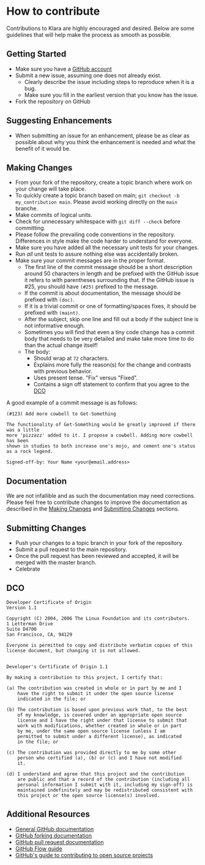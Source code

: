 # How to contribute

Contributions to Klara are highly encouraged and desired. Below are some guidelines that will help make the process as smooth as possible.

## Getting Started

- Make sure you have a [GitHub account](https://github.com/signup/free)
- Submit a new issue, assuming one does not already exist.
  - Clearly describe the issue including steps to reproduce when it is a bug.
  - Make sure you fill in the earliest version that you know has the issue.
- Fork the repository on GitHub

## Suggesting Enhancements

- When submitting an issue for an enhancement, please be as clear as possible about why you think the enhancement is needed and what the benefit of
    it would be.

## Making Changes

- From your fork of the repository, create a topic branch where work on your change will take place.
- To quickly create a topic branch based on main; `git checkout -b my_contribution main`. Please avoid working directly on the `main` branche.
- Make commits of logical units.
- Check for unnecessary whitespace with `git diff --check` before committing.
- Please follow the prevailing code conventions in the repository. Differences in style make the code harder to understand for everyone.
- Make sure you have added all the necessary unit tests for your changes.
- Run _all_ unit tests to assure nothing else was accidentally broken.
- Make sure your commit messages are in the proper format.
  - The first line of the commit message should be a short description around 50 characters in length and be prefixed with the GitHub issue it refers to with parentheses surrounding that. If the GitHub issue is #25, you should have `(#25)` prefixed to the message.
  - If the commit is about documentation, the message should be prefixed with `(doc)`.
  - If it is a trivial commit or one of formatting/spaces fixes, it should be prefixed with `(maint)`.
  - After the subject, skip one line and fill out a body if the subject line is not informative enough.
  - Sometimes you will find that even a tiny code change has a commit body that needs to be very detailed and make take more time to do than the actual change itself!
  - The body:
    - Should wrap at `72` characters.
    - Explains more fully the reason(s) for the change and contrasts with previous behavior.
    - Uses present tense. "Fix" versus "Fixed".
    - Contains a sign off statement to confirm that you agree to the [DCO](#DCO)

A good example of a commit message is as follows:

```text
(#123) Add more cowbell to Get-Something

The functionality of Get-Something would be greatly improved if there was a little
more 'pizzazz' added to it. I propose a cowbell. Adding more cowbell has been
shown in studies to both increase one's mojo, and cement one's status
as a rock legend.

Signed-off-by: Your Name <your@email.address>
```

## Documentation

We are not infallible and as such the documentation may need corrections. Please feel free to contribute changes to improve the documentation as described in the [Making Changes](#making-changes) and [Submitting Changes](#submitting-changes) sections.

## Submitting Changes

- Push your changes to a topic branch in your fork of the repository.
- Submit a pull request to the main repository.
- Once the pull request has been reviewed and accepted, it will be merged with the master branch.
- Celebrate

## DCO
```text
Developer Certificate of Origin
Version 1.1

Copyright (C) 2004, 2006 The Linux Foundation and its contributors.
1 Letterman Drive
Suite D4700
San Francisco, CA, 94129

Everyone is permitted to copy and distribute verbatim copies of this
license document, but changing it is not allowed.


Developer's Certificate of Origin 1.1

By making a contribution to this project, I certify that:

(a) The contribution was created in whole or in part by me and I
    have the right to submit it under the open source license
    indicated in the file; or

(b) The contribution is based upon previous work that, to the best
    of my knowledge, is covered under an appropriate open source
    license and I have the right under that license to submit that
    work with modifications, whether created in whole or in part
    by me, under the same open source license (unless I am
    permitted to submit under a different license), as indicated
    in the file; or

(c) The contribution was provided directly to me by some other
    person who certified (a), (b) or (c) and I have not modified
    it.

(d) I understand and agree that this project and the contribution
    are public and that a record of the contribution (including all
    personal information I submit with it, including my sign-off) is
    maintained indefinitely and may be redistributed consistent with
    this project or the open source license(s) involved.
```
## Additional Resources

- [General GitHub documentation](https://help.github.com/)
- [GitHub forking documentation](https://guides.github.com/activities/forking/)
- [GitHub pull request documentation](https://help.github.com/send-pull-requests/)
- [GitHub Flow guide](https://guides.github.com/introduction/flow/)
- [GitHub's guide to contributing to open source projects](https://guides.github.com/activities/contributing-to-open-source/)
